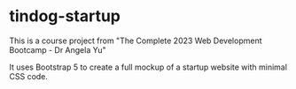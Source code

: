 # tindog-startup
 This is a course project from "The Complete 2023 Web Development Bootcamp - Dr Angela Yu"

 It uses Bootstrap 5 to create a full mockup of a startup website with minimal CSS code.
